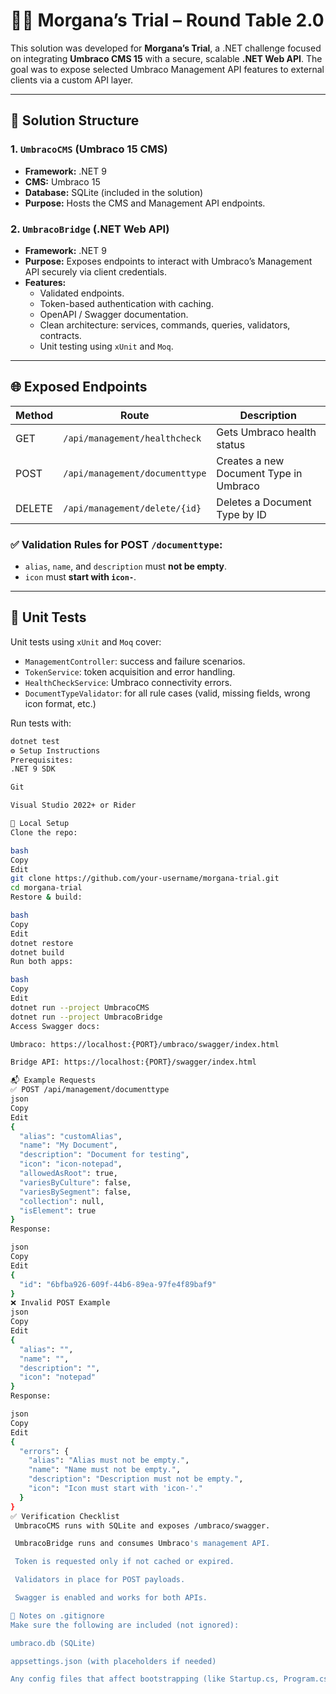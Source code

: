 # 🧙‍♀️ Morgana’s Trial – Round Table 2.0

This solution was developed for **Morgana’s Trial**, a .NET challenge focused on integrating **Umbraco CMS 15** with a secure, scalable **.NET Web API**. The goal was to expose selected Umbraco Management API features to external clients via a custom API layer.

---

## 🧱 Solution Structure

### 1. `UmbracoCMS` (Umbraco 15 CMS)
- **Framework:** .NET 9
- **CMS:** Umbraco 15
- **Database:** SQLite (included in the solution)
- **Purpose:** Hosts the CMS and Management API endpoints.

### 2. `UmbracoBridge` (.NET Web API)
- **Framework:** .NET 9
- **Purpose:** Exposes endpoints to interact with Umbraco’s Management API securely via client credentials.
- **Features:**
  - Validated endpoints.
  - Token-based authentication with caching.
  - OpenAPI / Swagger documentation.
  - Clean architecture: services, commands, queries, validators, contracts.
  - Unit testing using `xUnit` and `Moq`.

---

## 🌐 Exposed Endpoints

| Method | Route                               | Description                                      |
|--------|--------------------------------------|--------------------------------------------------|
| GET    | `/api/management/healthcheck`       | Gets Umbraco health status                      |
| POST   | `/api/management/documenttype`      | Creates a new Document Type in Umbraco         |
| DELETE | `/api/management/delete/{id}`       | Deletes a Document Type by ID                  |

### ✅ Validation Rules for POST `/documenttype`:
- `alias`, `name`, and `description` must **not be empty**.
- `icon` must **start with `icon-`**.

---

## 🧪 Unit Tests

Unit tests using `xUnit` and `Moq` cover:
- `ManagementController`: success and failure scenarios.
- `TokenService`: token acquisition and error handling.
- `HealthCheckService`: Umbraco connectivity errors.
- `DocumentTypeValidator`: for all rule cases (valid, missing fields, wrong icon format, etc.)

Run tests with:

```bash
dotnet test
⚙️ Setup Instructions
Prerequisites:
.NET 9 SDK

Git

Visual Studio 2022+ or Rider

🔧 Local Setup
Clone the repo:

bash
Copy
Edit
git clone https://github.com/your-username/morgana-trial.git
cd morgana-trial
Restore & build:

bash
Copy
Edit
dotnet restore
dotnet build
Run both apps:

bash
Copy
Edit
dotnet run --project UmbracoCMS
dotnet run --project UmbracoBridge
Access Swagger docs:

Umbraco: https://localhost:{PORT}/umbraco/swagger/index.html

Bridge API: https://localhost:{PORT}/swagger/index.html

📬 Example Requests
✅ POST /api/management/documenttype
json
Copy
Edit
{
  "alias": "customAlias",
  "name": "My Document",
  "description": "Document for testing",
  "icon": "icon-notepad",
  "allowedAsRoot": true,
  "variesByCulture": false,
  "variesBySegment": false,
  "collection": null,
  "isElement": true
}
Response:

json
Copy
Edit
{
  "id": "6bfba926-609f-44b6-89ea-97fe4f89baf9"
}
❌ Invalid POST Example
json
Copy
Edit
{
  "alias": "",
  "name": "",
  "description": "",
  "icon": "notepad"
}
Response:

json
Copy
Edit
{
  "errors": {
    "alias": "Alias must not be empty.",
    "name": "Name must not be empty.",
    "description": "Description must not be empty.",
    "icon": "Icon must start with 'icon-'."
  }
}
✅ Verification Checklist
 UmbracoCMS runs with SQLite and exposes /umbraco/swagger.

 UmbracoBridge runs and consumes Umbraco's management API.

 Token is requested only if not cached or expired.

 Validators in place for POST payloads.

 Swagger is enabled and works for both APIs.

📂 Notes on .gitignore
Make sure the following are included (not ignored):

umbraco.db (SQLite)

appsettings.json (with placeholders if needed)

Any config files that affect bootstrapping (like Startup.cs, Program.cs, etc.)
